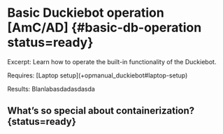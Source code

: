 # Basic Duckiebot operation [AmC/AD] {#basic-db-operation status=ready}

Excerpt: Learn how to operate the built-in functionality of the Duckiebot.


<minitoc/>

<!-- !!! UPDATE THIS !!! -->
<div class='requirements' markdown='1'>
  Requires: [Laptop setup](+opmanual_duckiebot#laptop-setup)

  Results: Blanlabasdadasdasda
</div>


## What’s so special about containerization? {status=ready}
